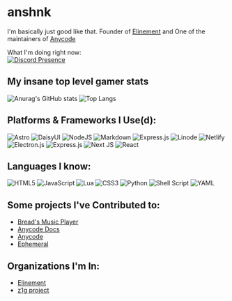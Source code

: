 # anshnk
I'm basically just good like that.
Founder of [Elinement](https://github.com/Elinement) and One of the maintainers of [Anycode](https://github.com/any-VM/anycode-docs)  

What I'm doing right now:  
[![Discord Presence](https://lanyard.cnrad.dev/api/593497381820039187)](https://discord.com/users/593497381820039187)

## My insane top level gamer stats
![Anurag's GitHub stats](https://github-readme-stats.vercel.app/api?username=anshnk&show_icons=true&theme=radical) 
![Top Langs](https://github-readme-stats.vercel.app/api/top-langs/?username=anshnk&layout=compact)

## Platforms & Frameworks I Use(d):

![Astro](https://img.shields.io/badge/astro-%232C2052.svg?style=for-the-badge&logo=astro&logoColor=white) ![DaisyUI](https://img.shields.io/badge/daisyui-5A0EF8?style=for-the-badge&logo=daisyui&logoColor=white) ![NodeJS](https://img.shields.io/badge/node.js-6DA55F?style=for-the-badge&logo=node.js&logoColor=white) ![Markdown](https://img.shields.io/badge/markdown-%23000000.svg?style=for-the-badge&logo=markdown&logoColor=white) ![Express.js](https://img.shields.io/badge/express.js-%23404d59.svg?style=for-the-badge&logo=express&logoColor=%2361DAFB) ![Linode](https://img.shields.io/badge/linode-00A95C?style=for-the-badge&logo=linode&logoColor=white) ![Netlify](https://img.shields.io/badge/netlify-%23000000.svg?style=for-the-badge&logo=netlify&logoColor=#00C7B7) ![Electron.js](https://img.shields.io/badge/Electron-191970?style=for-the-badge&logo=Electron&logoColor=white) ![Express.js](https://img.shields.io/badge/express.js-%23404d59.svg?style=for-the-badge&logo=express&logoColor=%2361DAFB) ![Next JS](https://img.shields.io/badge/Next-black?style=for-the-badge&logo=next.js&logoColor=white) ![React](https://img.shields.io/badge/react-%2320232a.svg?style=for-the-badge&logo=react&logoColor=%2361DAFB)  
## Languages I know:
![HTML5](https://img.shields.io/badge/html5-%23E34F26.svg?style=for-the-badge&logo=html5&logoColor=white) ![JavaScript](https://img.shields.io/badge/javascript-%23323330.svg?style=for-the-badge&logo=javascript&logoColor=%23F7DF1E) ![Lua](https://img.shields.io/badge/lua-%232C2D72.svg?style=for-the-badge&logo=lua&logoColor=white) ![CSS3](https://img.shields.io/badge/css3-%231572B6.svg?style=for-the-badge&logo=css3&logoColor=white) ![Python](https://img.shields.io/badge/python-3670A0?style=for-the-badge&logo=python&logoColor=ffdd54) ![Shell Script](https://img.shields.io/badge/shell_script-%23121011.svg?style=for-the-badge&logo=gnu-bash&logoColor=white) ![YAML](https://img.shields.io/badge/yaml-%23ffffff.svg?style=for-the-badge&logo=yaml&logoColor=151515)  

## Some projects I've Contributed to:
- [Bread's Music Player](https://github.com/wheatbread2056/bread-music-player)
- [Anycode Docs](https://github.com/any-VM/anycode-docs)
- [Anycode](https://github.com/any-VM/anycode)
- [Ephemeral](https://github.com/z1g-project/Ephemeral)

## Organizations I'm In:
- [Elinement](https://github.com/Elinement)
- [z1g project](https://github.com/z1g-project/)
